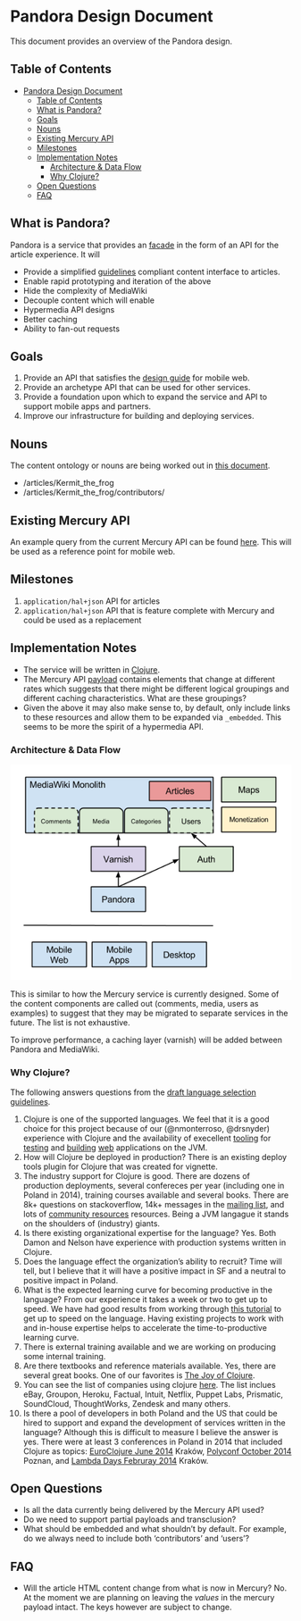 # Pandora Design Document

This document provides an overview of the Pandora design. 

## Table of Contents

- [Pandora Design Document](#pandora-design-document)
    - [Table of Contents](#table-of-contents)
    - [What is Pandora?](#what-is-pandora)
    - [Goals](#goals)
    - [Nouns](#nouns)
    - [Existing Mercury API](#existing-mercury-api)
    - [Milestones](#milestones)
    - [Implementation Notes](#implementation-notes)
        - [Architecture & Data Flow](#architecture--data-flow)
        - [Why Clojure?](#why-clojure)
    - [Open Questions](#open-questions)
    - [FAQ](#faq)

## What is Pandora?

Pandora is a service that provides an
[facade](http://en.wikipedia.org/wiki/Facade_pattern) in the form of an API for
the article experience. It will

 * Provide a simplified
	 [guidelines](https://github.com/Wikia/guidelines/tree/master/APIDesign)
	 compliant content interface to articles.
 * Enable rapid prototyping and iteration of the above
 * Hide the complexity of MediaWiki
 * Decouple content which will enable
  * Hypermedia API designs
  * Better caching
  * Ability to fan-out requests


## Goals

 1. Provide an API that satisfies the [design
    guide](https://github.com/Wikia/guidelines/tree/master/APIDesign) for mobile
    web.
 2. Provide an archetype API that can be used for other services.
 3. Provide a foundation upon which to expand the service and API to support
    mobile apps and partners.
 4. Improve our infrastructure for building and deploying services.

## Nouns

The content ontology or nouns are being worked out in [this
document](https://docs.google.com/document/d/1N_AFFmdzmjtzTK8g4LOcrC7RdEi9bXy_j-UyihKssTs/edit?usp=sharing).

 * /articles/Kermit_the_frog
 * /articles/Kermit_the_frog/contributors/

## Existing Mercury API

An example query from the current Mercury API can be found
[here](http://muppet.wikia.com/api/v1/Mercury/Article?title=Kermit%20the%20Frog).
This will be used as a reference point for mobile web.

## Milestones

 1. `application/hal+json` API for articles
 2. `application/hal+json` API that is feature complete with Mercury and could be
   used as a replacement


## Implementation Notes

 * The service will be written in [Clojure](http://clojure.org/).
 * The Mercury API
   [payload](http://muppet.wikia.com/api/v1/Mercury/Article?title=Kermit%20the%20Frog)
	 contains elements that change at different rates which suggests that there might
	 be different logical groupings and different caching characteristics. What
	 are these groupings?
 * Given the above it may also make sense to, by default, only include links to
	 these resources and allow them to be expanded via `_embedded`. This seems to
	 be more the spirit of a hypermedia API.

### Architecture & Data Flow

![Pandora Architecture](assets/pandora-arch.png)

This is similar to how the Mercury service is currently designed. Some of the
content components are called out (comments, media, users as examples) to
suggest that they may be migrated to separate services in the future. The list
is not exhaustive.

To improve performance, a caching layer (varnish) will be added between Pandora
and MediaWiki.

### Why Clojure?

The following answers questions from the [draft language selection
guidelines](https://github.com/Wikia/guidelines/blob/language-selection/Process/ProgrammingLanguageSelection.md).

 1. Clojure is one of the supported languages. We feel that it is a good choice
    for this project because of our (@nmonterroso, @drsnyder) experience with
    Clojure and the availability of execellent
    [tooling](http://www.http-kit.org/index.html) for
    [testing](https://github.com/marick/Midje) and
    [building](http://clojure-liberator.github.io/liberator/)
    [web](https://github.com/ring-clojure/ring)
    applications on the JVM.
 2. How will Clojure be deployed in production? There is an existing deploy
    tools plugin for Clojure that was created for vignette.
 3. The industry support for Clojure is good. There are dozens of production
    deployments, several confereces per year (including one in Poland in 2014),
    training courses available and several books. There are 8k+ questions on
    stackoverflow, 14k+ messages in the [mailing
    list](https://groups.google.com/forum/#!forum/clojure), and lots of [community
    resources](http://clojure.org/community) resources. Being a JVM langague it stands on
    the shoulders of (industry) giants.
 4. Is there existing organizational expertise for the language? Yes. Both Damon
    and Nelson have experience with production systems written in Clojure.
 5. Does the language effect the organization’s ability to recruit? Time will
    tell, but I believe that it will have a positive impact in SF and a neutral
    to positive impact in Poland.
 6. What is the expected learning curve for becoming productive in the language?
    From our experience it takes a week or two to get up to speed. We have had
    good results from working through [this
    tutorial](http://iloveponies.github.io/) to get up to speed on the language.
    Having existing projects to work with and in-house expertise helps to
    accelerate the time-to-productive learning curve.
 7. There is external training available and we are working on producing some
    internal training.
 8. Are there textbooks and reference materials available. Yes, there are
    several great books. One of our favorites is [The Joy of
    Clojure](http://www.joyofclojure.com/).
 9. You can see the list of companies using clojure
    [here](http://clojure.org/Companies). The list inclues eBay, Groupon,
    Heroku, Factual, Intuit, Netflix, Puppet Labs, Prismatic, SoundCloud,
    ThoughtWorks, Zendesk and many others.
 10. Is there a pool of developers in both Poland and the US that could be hired
     to support and expand the development of services written in the language?
     Although this is difficult to measure I believe the answer is yes. There
     were at least 3 conferences in Poland in 2014 that included Clojure as
     topics: [EuroClojure June 2014](http://euroclojure.com/2014/) Kraków,
     [Polyconf October 2014](http://polyconf.com/) Poznan, and [Lambda Days
     Februray 2014](http://www.lambdadays.org/) Kraków.

## Open Questions

 * Is all the data currently being delivered by the Mercury API used?
 * Do we need to support partial payloads and transclusion?
 * What should be embedded and what shouldn’t by default. For example, do we
	 always need to include both ‘contributors’ and ‘users’?

## FAQ

 * Will the article HTML content change from what is now in Mercury?
   No. At the moment we are planning on leaving the *values* in the mercury
	 payload intact. The keys however are subject to change.
